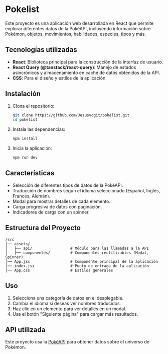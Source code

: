 # Pokelist

Este proyecto es una aplicación web desarrollada en React que permite explorar diferentes datos de la PokéAPI, incluyendo información sobre Pokémon, objetos, movimientos, habilidades, especies, tipos y más.

## Tecnologías utilizadas

- **React**: Biblioteca principal para la construcción de la interfaz de usuario.
- **React Query (@tanstack/react-query)**: Manejo de estados asincrónicos y almacenamiento en caché de datos obtenidos de la API.
- **CSS**: Para el diseño y estilos de la aplicación.

## Instalación

1. Clona el repositorio:
   ```bash
   git clone https://github.com/Jesusvcgit/pokelist.git
   cd pokelist
   ```
2. Instala las dependencias:
   ```bash
   npm install
   ```
3. Inicia la aplicación:
   ```bash
   npm run dev
   ```

## Características

- Selección de diferentes tipos de datos de la PokéAPI.
- Traducción de nombres según el idioma seleccionado (Español, Inglés, Francés, Alemán).
- Modal para mostrar detalles de cada elemento.
- Carga progresiva de datos con paginación.
- Indicadores de carga con un spinner.

## Estructura del Proyecto

```
/src
│── assets/
│   ├── api/                 # Módulo para las llamadas a la API
│   ├── componentes/         # Componentes reutilizables (Modal, Spinner)
│── App.jsx                  # Componente principal de la aplicación
│── index.jsx                # Punto de entrada de la aplicación
│── App.css                  # Estilos generales
```

## Uso

1. Selecciona una categoría de datos en el desplegable.
2. Cambia el idioma si deseas ver nombres traducidos.
3. Haz clic en un elemento para ver detalles en un modal.
4. Usa el botón "Siguiente página" para cargar más resultados.

## API utilizada

Este proyecto usa la [PokéAPI](https://pokeapi.co/) para obtener datos sobre el universo de Pokémon.
